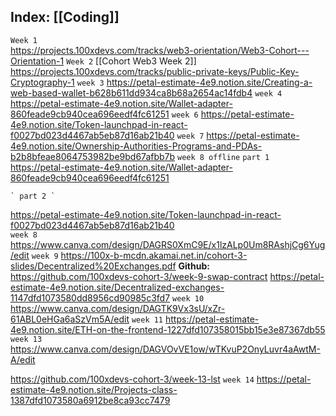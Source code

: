 ## Index: [[Coding]]

 ` Week 1 `  
https://projects.100xdevs.com/tracks/web3-orientation/Web3-Cohort---Orientation-1
` Week 2 ` [[Cohort Web3 Week 2]]
https://projects.100xdevs.com/tracks/public-private-keys/Public-Key-Cryptography-1
` week 3 ` 
https://petal-estimate-4e9.notion.site/Creating-a-web-based-wallet-b628b611dd934ca8b68a2654ac14fdb4
` week 4 `
https://petal-estimate-4e9.notion.site/Wallet-adapter-860feade9cb940cea696eedf4fc61251
` week 6 `
https://petal-estimate-4e9.notion.site/Token-launchpad-in-react-f0027bd023d4467ab5eb87d16ab21b40
` week 7 `
https://petal-estimate-4e9.notion.site/Ownership-Authorities-Programs-and-PDAs-b2b8bfeae8064753982be9bd67afbb7b
` week 8 offline `
	` part 1 `
https://petal-estimate-4e9.notion.site/Wallet-adapter-860feade9cb940cea696eedf4fc61251

	` part 2 `

https://petal-estimate-4e9.notion.site/Token-launchpad-in-react-f0027bd023d4467ab5eb87d16ab21b40	
` week 8 `
https://www.canva.com/design/DAGRS0XmC9E/x1lzALp0Um8RAshjCg6Yug/edit
` week 9 `
https://100x-b-mcdn.akamai.net.in/cohort-3-slides/Decentralized%20Exchanges.pdf
**Github:** https://github.com/100xdevs-cohort-3/week-9-swap-contract
https://petal-estimate-4e9.notion.site/Decentralized-exchanges-1147dfd1073580dd8956cd90985c3fd7
` week 10 `
https://www.canva.com/design/DAGTK9Vx3sU/xZr-61ABL0eHGa6aSzVm5A/edit
` week 11 `
https://petal-estimate-4e9.notion.site/ETH-on-the-frontend-1227dfd107358015bb15e3e87367db55
` week 13 `
https://www.canva.com/design/DAGVOvVE1ow/wTKvuP2OnyLuvr4aAwtM-A/edit

https://github.com/100xdevs-cohort-3/week-13-lst
` week 14 `
https://petal-estimate-4e9.notion.site/Projects-class-1387dfd1073580a6912be8ca93cc7479